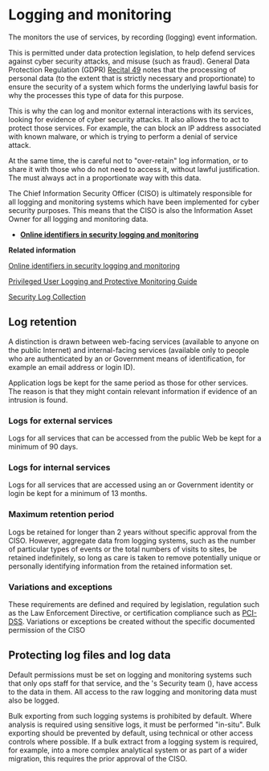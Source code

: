 # Logging and monitoring

The monitors the use of services, by recording \(logging\) event information.

This is permitted under data protection legislation, to help defend services against cyber security attacks, and misuse \(such as fraud\). General Data Protection Regulation \(GDPR\) [Recital 49](https://www.privacy-regulation.eu/en/recital-49-GDPR.htm) notes that the processing of personal data \(to the extent that is strictly necessary and proportionate\) to ensure the security of a system which forms the underlying lawful basis for why the processes this type of data for this purpose.

This is why the can log and monitor external interactions with its services, looking for evidence of cyber security attacks. It also allows the to act to protect those services. For example, the can block an IP address associated with known malware, or which is trying to perform a denial of service attack.

At the same time, the is careful not to "over-retain" log information, or to share it with those who do not need to access it, without lawful justification. The must always act in a proportionate way with this data.

The Chief Information Security Officer \(CISO\) is ultimately responsible for all logging and monitoring systems which have been implemented for cyber security purposes. This means that the CISO is also the Information Asset Owner for all logging and monitoring data.

<a name="[online-identifiers-in-security-logging-and-monitoring](online-identifiers.md)"></a>

-   **[Online identifiers in security logging and monitoring](online-identifiers.md)**  


**Related information**  


[Online identifiers in security logging and monitoring](online-identifiers.md)

[Privileged User Logging and Protective Monitoring Guide](privileged-user-logging-and-protective-monitoring-guide.md)

[Security Log Collection](security-log-collection.md)

## Log retention

A distinction is drawn between web-facing services \(available to anyone on the public Internet\) and internal-facing services \(available only to people who are authenticated by an or Government means of identification, for example an email address or login ID\).

Application logs be kept for the same period as those for other services. The reason is that they might contain relevant information if evidence of an intrusion is found.

### Logs for external services

Logs for all services that can be accessed from the public Web be kept for a minimum of 90 days.

### Logs for internal services

Logs for all services that are accessed using an or Government identity or login be kept for a minimum of 13 months.

### Maximum retention period

Logs be retained for longer than 2 years without specific approval from the CISO. However, aggregate data from logging systems, such as the number of particular types of events or the total numbers of visits to sites, be retained indefinitely, so long as care is taken to remove potentially unique or personally identifying information from the retained information set.

### Variations and exceptions

These requirements are defined and required by legislation, regulation such as the Law Enforcement Directive, or certification compliance such as [PCI-DSS](https://en.wikipedia.org/wiki/Payment_Card_Industry_Data_Security_Standard). Variations or exceptions be created without the specific documented permission of the CISO

## Protecting log files and log data

Default permissions must be set on logging and monitoring systems such that only ops staff for that service, and the 's Security team \(\), have access to the data in them. All access to the raw logging and monitoring data must also be logged.

Bulk exporting from such logging systems is prohibited by default. Where analysis is required using sensitive logs, it must be performed "in-situ". Bulk exporting should be prevented by default, using technical or other access controls where possible. If a bulk extract from a logging system is required, for example, into a more complex analytical system or as part of a wider migration, this requires the prior approval of the CISO.

